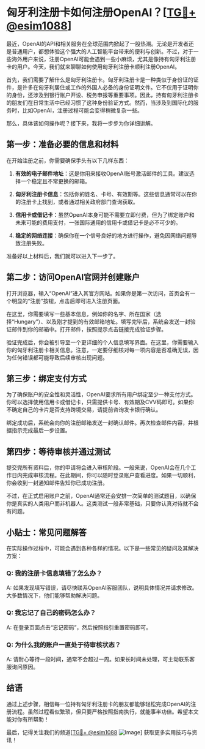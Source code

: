 # 匈牙利注册卡如何注册OpenAI？[[TG💪+ @esim1088](https://t.me/s/esim1088)]

最近，OpenAI的API和相关服务在全球范围内掀起了一股热潮。无论是开发者还是普通用户，都想体验这个强大的人工智能平台带来的便利与创新。不过，对于一些海外用户来说，注册OpenAI可能会遇到一些小麻烦，尤其是像持有匈牙利注册卡的用户。今天，我们就来聊聊如何使用匈牙利注册卡顺利注册OpenAI。

首先，我们需要了解什么是匈牙利注册卡。匈牙利注册卡是一种类似于身份证的证件，是许多在匈牙利居住或工作的外国人必备的身份证明文件。它不仅用于证明你的身份，还涉及到银行账户开设、税务申报等重要事项。因此，持有匈牙利注册卡的朋友们在日常生活中已经习惯了这种身份验证方式。然而，当涉及到国际化的服务时，比如OpenAI，注册过程可能会变得稍微复杂一些。

那么，具体该如何操作呢？接下来，我将一步步为你详细讲解。

## 第一步：准备必要的信息和材料

在开始注册之前，你需要确保手头有以下几样东西：

1. **有效的电子邮件地址**：这是你用来接收OpenAI账号激活邮件的工具。建议选择一个稳定且不常更换的邮箱。
   
2. **匈牙利注册卡信息**：包括你的姓名、卡号、有效期等。这些信息通常可以在你的注册卡上找到，或者通过相关政府部门查询获取。

3. **信用卡或借记卡**：虽然OpenAI本身可能不需要立即付费，但为了绑定账户和未来可能的费用支付，一张国际通用的信用卡或借记卡是必不可少的。

4. **稳定的网络连接**：确保你在一个信号良好的地方进行操作，避免因网络问题导致注册失败。

准备好以上材料后，我们就可以进入下一步了。

## 第二步：访问OpenAI官网并创建账户

打开浏览器，输入“OpenAI”进入其官方网站。如果你是第一次访问，首页会有一个明显的“注册”按钮，点击后即可进入注册页面。

在这里，你需要填写一些基本信息，例如你的名字、所在国家（选择“Hungary”）、以及刚才提到的有效邮箱地址。填写完毕后，系统会发送一封验证邮件到你的邮箱中。打开邮件，按照提示点击链接完成验证步骤。

验证完成后，你会被引导至一个更详细的个人信息填写界面。在这里，你需要输入你的匈牙利注册卡相关信息。注意，一定要仔细核对每一项内容是否准确无误，因为任何错误都可能导致后续审核出现问题。

## 第三步：绑定支付方式

为了确保账户的安全性和灵活性，OpenAI要求所有用户绑定至少一种支付方式。你可以选择使用信用卡或借记卡，只需提供卡号、有效期及CVV码即可。如果你不确定自己的卡片是否支持跨境交易，请提前咨询发卡银行确认。

绑定成功后，系统会向你的注册邮箱发送一封确认邮件。再次检查邮件内容，并根据指示完成最后一步设置。

## 第四步：等待审核并通过测试

提交完所有资料后，你的申请将会进入审核阶段。一般来说，OpenAI会在几个工作日内完成审核流程。在此期间，你可以随时登录账户查看进度。如果一切顺利，你会收到一封通知邮件告知你已成功注册。

不过，在正式启用账户之前，OpenAI通常还会安排一次简单的测试题目，以确保你是真实的人类用户而非机器人。这类测试一般非常基础，只要你认真对待就不会有问题。

## 小贴士：常见问题解答

在实际操作过程中，可能会遇到各种各样的情况。以下是一些常见的疑问及其解决方案：

### Q: 我的注册卡信息填错了怎么办？
A: 如果发现填写错误，请尽快联系OpenAI客服团队，说明具体情况并请求修改。大多数情况下，他们能够帮助解决问题。

### Q: 我忘记了自己的密码怎么办？
A: 在登录页面点击“忘记密码”，然后按照指引重置密码即可。

### Q: 为什么我的账户一直处于待审核状态？
A: 请耐心等待一段时间，通常不会超过一周。如果长时间未处理，可主动联系客服询问原因。

## 结语

通过上述步骤，相信每一位持有匈牙利注册卡的朋友都能够轻松完成OpenAI的注册流程。虽然过程看似繁琐，但只要严格按照指南执行，就能事半功倍。希望本文能对你有所帮助！

最后，记得关注我们的频道[[TG💪+ @esim1088](https://t.me/s/esim1088) ![Image](https://i.postimg.cc/4NQfJmqS/Snipaste-2025-05-13-00-14-12.png)] 获取更多实用技巧与资讯！